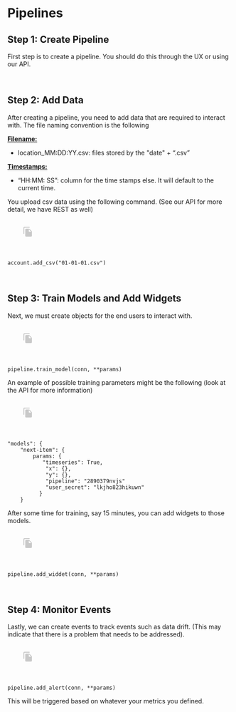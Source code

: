 # Pipelines

##  Step 1: Create Pipeline

First step is to create a pipeline. You should do this through the UX or using our API.

<br>


##  Step 2: Add Data

After creating a pipeline, you need to add data that are required to interact with. The file naming convention is the following

<b><u>Filename:</u></b>

>
- location_MM:DD:YY.csv: files stored by the "date" + “.csv”

<b><u>Timestamps:</u></b>

>
- “HH:MM: SS”: column for the time stamps else. It will default to the current time.

You upload csv data using the following command. (See our API for more detail, we have REST as well)

<pre class="content-block"><div class="copy-button" onclick="copyContentToClipboard(this)">
    <svg xmlns="http://www.w3.org/2000/svg" width="24" height="24" viewBox="0 0 24 24"><path fill="#c9c9c9" d="M15 1H4c-1.1 0-2 .9-2 2v13c0 .55.45 1 1 1s1-.45 1-1V4c0-.55.45-1 1-1h10c.55 0 1-.45 1-1s-.45-1-1-1zm.59 4.59l4.83 4.83c.37.37.58.88.58 1.41V21c0 1.1-.9 2-2 2H7.99C6.89 23 6 22.1 6 21l.01-14c0-1.1.89-2 1.99-2h6.17c.53 0 1.04.21 1.42.59zM15 12h4.5L14 6.5V11c0 .55.45 1 1 1z"/></svg>
    <div class="copy-text"></div>
  </div><code class="hljs vbnet"><span id="text">account.add_csv("01-01-01.csv")</span>
</code></pre>

<br>

## Step 3:  Train Models and Add Widgets

Next, we must create objects for the end users to interact with. 

<pre class="content-block"><div class="copy-button" onclick="copyContentToClipboard(this)">
    <svg xmlns="http://www.w3.org/2000/svg" width="24" height="24" viewBox="0 0 24 24"><path fill="#c9c9c9" d="M15 1H4c-1.1 0-2 .9-2 2v13c0 .55.45 1 1 1s1-.45 1-1V4c0-.55.45-1 1-1h10c.55 0 1-.45 1-1s-.45-1-1-1zm.59 4.59l4.83 4.83c.37.37.58.88.58 1.41V21c0 1.1-.9 2-2 2H7.99C6.89 23 6 22.1 6 21l.01-14c0-1.1.89-2 1.99-2h6.17c.53 0 1.04.21 1.42.59zM15 12h4.5L14 6.5V11c0 .55.45 1 1 1z"/></svg>
    <div class="copy-text"></div>
  </div><code class="hljs vbnet"><span id="text">pipeline.train_model(conn, **params)</span>
</code></pre>

An example of possible training parameters might be the following (look at the API for more information)

<pre class="content-block"><div class="copy-button" onclick="copyContentToClipboard(this)">
    <svg xmlns="http://www.w3.org/2000/svg" width="24" height="24" viewBox="0 0 24 24"><path fill="#c9c9c9" d="M15 1H4c-1.1 0-2 .9-2 2v13c0 .55.45 1 1 1s1-.45 1-1V4c0-.55.45-1 1-1h10c.55 0 1-.45 1-1s-.45-1-1-1zm.59 4.59l4.83 4.83c.37.37.58.88.58 1.41V21c0 1.1-.9 2-2 2H7.99C6.89 23 6 22.1 6 21l.01-14c0-1.1.89-2 1.99-2h6.17c.53 0 1.04.21 1.42.59zM15 12h4.5L14 6.5V11c0 .55.45 1 1 1z"/></svg>
  <div class="copy-text"></div>
  </div><code class="hljs vbnet"><span id="text">"models": {
    "next-item": {
        params: {
           "timeseries": True,
            "x": {},
            "y": {},
            "pipeline": "2890379nvjs"
            "user_secret": "lkjho823hikuwn"
          }
    }</span>
</code></pre>


After some time for training, say 15 minutes, you can add widgets to those models.
<br>

<pre class="content-block"><div class="copy-button" onclick="copyContentToClipboard(this)">
    <svg xmlns="http://www.w3.org/2000/svg" width="24" height="24" viewBox="0 0 24 24"><path fill="#c9c9c9" d="M15 1H4c-1.1 0-2 .9-2 2v13c0 .55.45 1 1 1s1-.45 1-1V4c0-.55.45-1 1-1h10c.55 0 1-.45 1-1s-.45-1-1-1zm.59 4.59l4.83 4.83c.37.37.58.88.58 1.41V21c0 1.1-.9 2-2 2H7.99C6.89 23 6 22.1 6 21l.01-14c0-1.1.89-2 1.99-2h6.17c.53 0 1.04.21 1.42.59zM15 12h4.5L14 6.5V11c0 .55.45 1 1 1z"/></svg>
      <div class="copy-text"></div>
  </div><code class="hljs vbnet"><span id="text">pipeline.add_widdet(conn, **params)</span>
</code></pre>

<br>

## Step 4:  Monitor Events

Lastly, we can create events to track events such as data drift. (This may indicate that there is a problem that needs to be addressed). 

<pre class="content-block"><div class="copy-button" onclick="copyContentToClipboard(this)">
    <svg xmlns="http://www.w3.org/2000/svg" width="24" height="24" viewBox="0 0 24 24"><path fill="#c9c9c9" d="M15 1H4c-1.1 0-2 .9-2 2v13c0 .55.45 1 1 1s1-.45 1-1V4c0-.55.45-1 1-1h10c.55 0 1-.45 1-1s-.45-1-1-1zm.59 4.59l4.83 4.83c.37.37.58.88.58 1.41V21c0 1.1-.9 2-2 2H7.99C6.89 23 6 22.1 6 21l.01-14c0-1.1.89-2 1.99-2h6.17c.53 0 1.04.21 1.42.59zM15 12h4.5L14 6.5V11c0 .55.45 1 1 1z"/></svg>
    <div class="copy-text"></div>
  </div><code class="hljs vbnet"><span id="text">pipeline.add_alert(conn, **params)</span>
</code></pre>

This will be triggered based on whatever your metrics you defined.

<br>

<script src="./script.js"></script>
